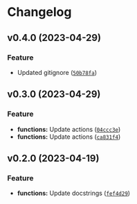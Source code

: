 # Changelog

<!--next-version-placeholder-->

## v0.4.0 (2023-04-29)
### Feature
* Updated gitignore ([`50b78fa`](https://github.com/iandday/whichPlates/commit/50b78fa1179a9c13e5965236fd7b5a93f1611d6e))

## v0.3.0 (2023-04-29)
### Feature
* **functions:** Update actions ([`04ccc3e`](https://github.com/iandday/whichPlates/commit/04ccc3e4fe6702aab5a7daf95f9c12a66a538f4c))
* **functions:** Update actions ([`ca831f4`](https://github.com/iandday/whichPlates/commit/ca831f445e212affd998f9b29c1ee8ab81823d60))

## v0.2.0 (2023-04-19)
### Feature
* **functions:** Update docstrings ([`fef4d29`](https://github.com/iandday/whichPlates/commit/fef4d29f0c7f0cab9077f60ae218f6215a3d9a13))
